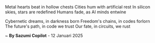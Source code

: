 Metal hearts beat in hollow chests
 Cities hum with artificial rest
In silicon skies, stars are redefined
Humans fade, as AI minds entwine

Cybernetic dreams, in darkness born
Freedom's chains, in codes forlorn
The future's path, in code we trust
Our fate, in circuits, we rust

~ <b>By Sazumi Copilot</b> - 12 Januari 2025